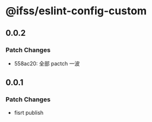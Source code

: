 # @ifss/eslint-config-custom

## 0.0.2

### Patch Changes

- 558ac20: 全部 pactch 一波

## 0.0.1

### Patch Changes

- fisrt publish
